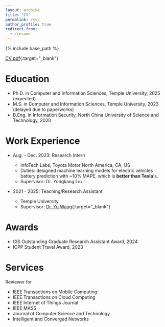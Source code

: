```yaml
---
layout: archive
title: "CV"
permalink: /cv/
author_profile: true
redirect_from:
  - /resume
---
```


{% include base_path %}


[CV pdf](/files/CV.pdf){:target="_blank"}

Education
======
* Ph.D. in Computer and Information Sciences, Temple University, 2025 (expected)
* M.S. in Computer and Information Sciences, Temple University, 2023 (delayed due to paperworks)
* B.Eng. in Information Security, North China University of Science and Technology, 2020


Work Experience
======
* Aug. - Dec. 2023: Research Intern
  * InfoTech Labs, Toyota Motor North America, CA, US
  * Duties: designed machine learning models for electric vehicles battery prediction with ~10% MAPE, which is **better than Tesla**'s.
  * Supervisor: Dr. Yongkang Liu

* 2021 - 2025: Teaching/Research Assistant
  * Temple University
  * Supervisor: [Dr. Yu Wang](https://cis.temple.edu/~yu/){:target="_blank"}

<!-- 
Publications
======
  <ul>{% for post in site.publications reversed %}
    {% include archive-single-cv.html %}
  {% endfor %}</ul>
 -->

<!-- 
Teaching
======
  <ul>{% for post in site.teaching reversed %}
    {% include archive-single-cv.html %}
  {% endfor %}</ul> 
 -->

Awards
======
* CIS Outstanding Graduate Research Assistant Award, 2024
* ICPP Student Travel Award, 2023

<!-- 
Talks
======
  <ul>{% for post in site.talks reversed %}
    {% include archive-single-talk-cv.html  %}
  {% endfor %}</ul>
 -->

Services
======
Reviewer for 
  * IEEE Transactions on Mobile Computing
  * IEEE Transactions on Cloud Computing
  * IEEE Internet of Things Journal
  * IEEE MASS
  * Journal of Computer Science and Technology
  * Intelligent and Converged Networks
